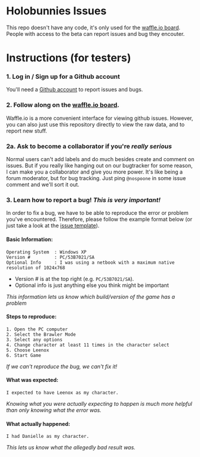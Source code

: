 # Holobunnies Issues
This repo doesn't have any code, it's only used for the [waffle.io board](https://waffle.io/nospoone/holobunnies-issues). People with access to the beta can report issues and bug they encouter.

# Instructions (for testers)

### 1. Log in / Sign up for a Github account
You'll need a [Github account](https://github.com/join) to report issues and bugs.

### 2. Follow along on the [waffle.io board](https://waffle.io/nospoone/holobunnies-issues).
Waffle.io is a more convenient interface for viewing github issues. However, you can also just use this repository directly to view the raw data, and to report new stuff.

### 2a. Ask to become a collaborator if you're _really serious_
Normal users can't add labels and do much besides create and comment on issues. But if you really like hanging out on our bugtracker for some reason, I can make you a collaborator and give you more power. It's like being a forum moderator, but for bug tracking. Just ping `@nospoone` in some issue comment and we'll sort it out.

### 3. Learn how to report a bug! *This is very important!*

In order to fix a bug, we have to be able to reproduce the error or problem you've encountered. Therefore, please follow the example format below (or just take a look at the [issue template](https://github.com/nospoone/holobunnies-issues/blob/master/.github/ISSUE_TEMPLATE.md)).

#### Basic Information:
```
Operating System  : Windows XP
Version #         : PC/53B7021/SA
Optional Info     : I was using a netbook with a maximum native resolution of 1024x768
```

- Version # is at the top right (e.g. `PC/53B7021/SA`).
- Optional info is just anything else you think might be important

*This information lets us know which build/version of the game has a problem*

#### Steps to reproduce:
```
1. Open the PC computer
2. Select the Brawler Mode
3. Select any options
4. Change character at least 11 times in the character select
5. Choose Leenox
6. Start Game
```

*If we can't reproduce the bug, we can't fix it!*

#### What was expected:
```
I expected to have Leenox as my character.
```

*Knowing what you were actually expecting to happen is much more helpful than only knowing what the error was.*

#### What actually happened:
```
I had Danielle as my character.
```

*This lets us know what the allegedly bad result was.*